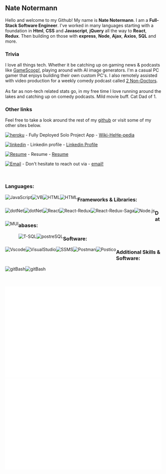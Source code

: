 ## Nate Notermann


Hello and welcome to my Github! My name is **Nate Notermann**. I am a **Full-Stack Software Engineer**. I've worked in many languages starting with a foundation in **Html**, **CSS** and **Javascript**, **jQuery** all the way to **React**, **Redux**. Then building on those with **express**, **Node**, **Ajax**, **Axios**, **SQL** and more. 
<br/>

 ### Trivia
I love all things tech. Whether it be catching up on gaming news & podcasts like [GameScoop!](https://www.youtube.com/watch?v=E-HuWmdVVng&list=PL99PCYdTX-vc_2yb9cnTYyqgiO5ujqp2R&ab_channel=IGNGames), playing around with AI image generators. I'm a casual PC gamer that enjoys building their own custom PC's. I also remotely assisted with video production for a weekly comedy podcast called [2 Non-Doctors](https://www.instagram.com/2nondrs/?hl=en).
  <br>
  <br>
  As far as non-tech related stats go, in my free time I love running around the lakes and catching up on comedy podcasts. Mild movie buff. Cat Dad of 1. 


 ### Other links
 Feel free to take a look around the rest of my [github](https://github.com/NateNotermann?tab=repositories)
 or visit some of my other sites below.
<!-- heroku app App link-->
<a href='https://wiki-hehe-pedia2-c36340d55df4.herokuapp.com/#/home'><img alt="heroku" src="https://upload.wikimedia.org/wikipedia/commons/thumb/e/ec/Heroku_logo.svg/2560px-Heroku_logo.svg.png" height='18px'/></a> - Fully Deployed Solo Project App - [Wiki-HeHe-pedia](https://wiki-hehe-pedia2-c36340d55df4.herokuapp.com/#/home)

<!-- Linkdin Link -->
<a href='https://www.linkedin.com/in/nate-notermann/'><img alt="linkedin" src="https://upload.wikimedia.org/wikipedia/commons/0/01/LinkedIn_Logo.svg" height='18px'/></a> - Linkedin profile - [Linkedin Profile](https://www.linkedin.com/in/nate-notermann/)
<!-- Resume Link -->
<a href='https://docs.google.com/document/d/1AFwkaIAh_q_hZW1El2RY0tds35-Sx-Gi3TkMtMaZYnc/edit?usp=sharing'><img alt="Resume" src="https://upload.wikimedia.org/wikipedia/commons/thumb/6/66/Google_Docs_2020_Logo.svg/800px-Google_Docs_2020_Logo.svg.png" height='18px'/></a> - Resume - [Resume](https://docs.google.com/document/d/1AFwkaIAh_q_hZW1El2RY0tds35-Sx-Gi3TkMtMaZYnc/edit)
<!-- Email Link -->
<a href = "mailto: nate.notermann@gmail.com"><img alt="Email" src="https://1000logos.net/wp-content/uploads/2018/05/Gmail-Logo-2013.png" height='18px'/></a> - Don't hesitate to reach out via -  <a href = "mailto: nate.notermann@gmail.com">email!</a>



<br>

### Languages:  
<!-- javascript --><a href="https://www.javascript.com/" target="_blank"> <img align="left" alt="JavaScript" height ="42px"  src="https://upload.wikimedia.org/wikipedia/commons/9/99/Unofficial_JavaScript_logo_2.svg"> </a>

<!-- Visual Basic -->
<a href="https://learn.microsoft.com/en-us/dotnet/visual-basic/" target="_blank"> <img align="left" alt="VB" height ="42px" src="https://upload.wikimedia.org/wikipedia/commons/thumb/4/40/VB.NET_Logo.svg/120px-VB.NET_Logo.svg.png"></a>

<!-- HTML -->
<a href="https://html.com/about/" target="_blank"> <img align="left" alt="HTML" height ="42px"  src="https://upload.wikimedia.org/wikipedia/commons/thumb/6/61/HTML5_logo_and_wordmark.svg/1024px-HTML5_logo_and_wordmark.svg.png"> </a>

<!-- CSS -->
<a href="https://en.wikipedia.org/wiki/CSS" target="_blank"> <img align="left" alt="HTML" height ="42px"  
src="https://upload.wikimedia.org/wikipedia/commons/thumb/d/d5/CSS3_logo_and_wordmark.svg/1024px-CSS3_logo_and_wordmark.svg.png"> </a>
<be>

### Frameworks & Libraries:  
<!-- .NET -->
<a href="https://dotnet.microsoft.com/en-us/learn/dotnet/what-is-dotnet" target="_blank"> <img align="left" alt="dotNet" height ="42px" src="https://upload.wikimedia.org/wikipedia/commons/thumb/7/7d/Microsoft_.NET_logo.svg/150px-Microsoft_.NET_logo.svg.png"></a>

<!-- ASP.NET -->
<a href="https://dotnet.microsoft.com/en-us/apps/aspnet" target="_blank"> <img align="left" alt="dotNet" height ="42px" src="https://logodix.com/logo/943216.png"></a>

<!-- react.js -->
<a href="https://reactjs.org/" target="_blank"> <img align="left" alt="React" height ="42px" 
src="https://upload.wikimedia.org/wikipedia/commons/a/a7/React-icon.svg"></a>

<!-- redux -->
<a href="https://react-redux.js.org/" target="_blank"> <img align="left" alt="React-Redux" height ="42px" src="https://d33wubrfki0l68.cloudfront.net/0834d0215db51e91525a25acf97433051f280f2f/c30f5/img/redux.svg"></a>

<!-- saga -->
<a href="https://redux-saga.js.org/" target="_blank"> <img align="left" alt="React-Redux-Saga" height ="42px" src="https://redux-saga.js.org//img/Redux-Saga-Logo-Portrait.png"></a>

<!-- node.js -->
<a href="https://nodejs.org" target="_blank"><img align="left" alt="Node.js" height ="42px" src="https://upload.wikimedia.org/wikipedia/commons/d/d9/Node.js_logo.svg"></a>

<!-- Material UI -->
<a href="https://mui.com/" target="_blank"> <img src="https://img.icons8.com/color/480/material-ui.png" align="left" alt="MUI" height='42px'/> </a>

### Databases:  
<!-- T-SQL -->
<a href="https://learn.microsoft.com/en-us/sql/t-sql/language-reference?view=sql-server-ver16" target="_blank"> <img src="https://res.cloudinary.com/hevo/image/upload/c_scale,w_448,h_250/f_auto,q_auto/v1686060391/hevo-learn-1/tsql_logo.png?_i=AA" align="left" alt="T-SQL" height='42px'/> </a>

<!-- PostreSQL -->
<a href="https://www.postgresql.org/" target="_blank"> <img 
src="https://upload.wikimedia.org/wikipedia/commons/thumb/2/29/Postgresql_elephant.svg/1080px-Postgresql_elephant.svg.png?20080116191800" align="left" alt="postreSQL" height='42px'/> </a>

### Software:  
<!-- VSCode -->
<a href="https://code.visualstudio.com/" target="_blank"> <img src="https://upload.wikimedia.org/wikipedia/commons/9/9a/Visual_Studio_Code_1.35_icon.svg" align="left" alt="Vscode" height='42px'/> </a>

<!-- VISUAL STUDIO -->
<a href="https://visualstudio.microsoft.com/" target="_blank"> <img align="left" alt="VisualStudio" height ="42px" src="https://upload.wikimedia.org/wikipedia/commons/thumb/2/2c/Visual_Studio_Icon_2022.svg/193px-Visual_Studio_Icon_2022.svg.png"></a>

<!-- SSMS --> 
<a href="https://learn.microsoft.com/en-us/sql/ssms/sql-server-management-studio-ssms?view=sql-server-ver16" target="_blank"> <img align="left" alt="SSMS" height ="42px"                                                                                                                             src="https://banner2.cleanpng.com/20180614/sg/kisspng-microsoft-sql-server-sql-server-management-studio-transactional-analysis-5b2207401c5992.0038138215289567361161.jpg"></a>

<!-- postman -->
<a href="https://www.postman.com/" target="_blank"><img align="left" alt="Postman" height ="42px"
src="https://voyager.postman.com/logo/postman-logo-icon-orange.svg"></a>

<!-- postico -->
<a href="https://eggerapps.at/postico/" target="_blank"> <img src="https://images.g2crowd.com/uploads/product/image/large_detail/large_detail_9527e481fa86aee7aef5c962698d78ee/postico.png" align="left" alt="Postico" height='42px'/> </a>

### Additional Skills & Software:  

<!-- Git bash -->
<a href="https://git-scm.com/downloads" target="_blank"> <img 
src="https://git-scm.com/images/logos/downloads/Git-Icon-1788C.svg" align="left" alt="gitBash" height='42px'/> </a>

<!-- Adobe CC -->
<a href="https://www.adobe.com/creativecloud.html" target="_blank"> <img 
src="https://upload.wikimedia.org/wikipedia/commons/thumb/4/4c/Adobe_Creative_Cloud_rainbow_icon.svg/1280px-Adobe_Creative_Cloud_rainbow_icon.svg.png" align="left" alt="gitBash" height='42px'/> </a>




<br>
<br>
<br>

![Stats Overview](https://raw.githubusercontent.com/NateNotermann/github-stats-transparent/afc1a13a92e70179c22fd15de262e079fd649f49/generated/overview.svg)
![Most Used Languages](https://raw.githubusercontent.com/NateNotermann/github-stats-transparent/afc1a13a92e70179c22fd15de262e079fd649f49/generated/languages.svg)
